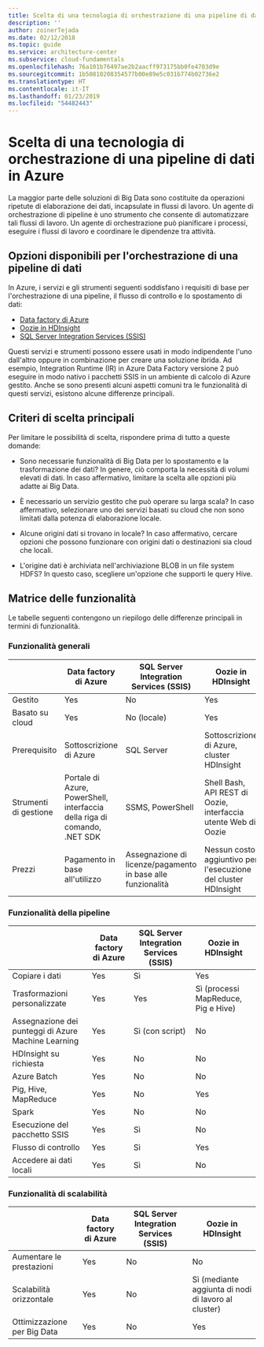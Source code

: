 ```yaml
---
title: Scelta di una tecnologia di orchestrazione di una pipeline di dati
description: ''
author: zoinerTejada
ms.date: 02/12/2018
ms.topic: guide
ms.service: architecture-center
ms.subservice: cloud-fundamentals
ms.openlocfilehash: 76a101b76497ae2b2aacff973175bb0fe4703d9e
ms.sourcegitcommit: 1b50810208354577b00e89e5c031b774b02736e2
ms.translationtype: HT
ms.contentlocale: it-IT
ms.lasthandoff: 01/23/2019
ms.locfileid: "54482443"
---
```

# <a name="choosing-a-data-pipeline-orchestration-technology-in-azure"></a>Scelta di una tecnologia di orchestrazione di una pipeline di dati in Azure

La maggior parte delle soluzioni di Big Data sono costituite da operazioni ripetute di elaborazione dei dati, incapsulate in flussi di lavoro. Un agente di orchestrazione di pipeline è uno strumento che consente di automatizzare tali flussi di lavoro. Un agente di orchestrazione può pianificare i processi, eseguire i flussi di lavoro e coordinare le dipendenze tra attività.

## <a name="what-are-your-options-for-data-pipeline-orchestration"></a>Opzioni disponibili per l'orchestrazione di una pipeline di dati

In Azure, i servizi e gli strumenti seguenti soddisfano i requisiti di base per l'orchestrazione di una pipeline, il flusso di controllo e lo spostamento di dati:

- [Data factory di Azure](/azure/data-factory/)
- [Oozie in HDInsight](/azure/hdinsight/hdinsight-use-oozie-linux-mac)
- [SQL Server Integration Services (SSIS)](/sql/integration-services/sql-server-integration-services)

Questi servizi e strumenti possono essere usati in modo indipendente l'uno dall'altro oppure in combinazione per creare una soluzione ibrida. Ad esempio, Integration Runtime (IR) in Azure Data Factory versione 2 può eseguire in modo nativo i pacchetti SSIS in un ambiente di calcolo di Azure gestito. Anche se sono presenti alcuni aspetti comuni tra le funzionalità di questi servizi, esistono alcune differenze principali.

## <a name="key-selection-criteria"></a>Criteri di scelta principali

Per limitare le possibilità di scelta, rispondere prima di tutto a queste domande:

- Sono necessarie funzionalità di Big Data per lo spostamento e la trasformazione dei dati? In genere, ciò comporta la necessità di volumi elevati di dati. In caso affermativo, limitare la scelta alle opzioni più adatte ai Big Data.

- È necessario un servizio gestito che può operare su larga scala? In caso affermativo, selezionare uno dei servizi basati su cloud che non sono limitati dalla potenza di elaborazione locale.

- Alcune origini dati si trovano in locale? In caso affermativo, cercare opzioni che possono funzionare con origini dati o destinazioni sia cloud che locali.

- L'origine dati è archiviata nell'archiviazione BLOB in un file system HDFS? In questo caso, scegliere un'opzione che supporti le query Hive.

## <a name="capability-matrix"></a>Matrice delle funzionalità

Le tabelle seguenti contengono un riepilogo delle differenze principali in termini di funzionalità.

### <a name="general-capabilities"></a>Funzionalità generali

| | Data factory di Azure | SQL Server Integration Services (SSIS) | Oozie in HDInsight
| --- | --- | --- | --- |
| Gestito | Yes | No  | Yes |
| Basato su cloud | Yes | No (locale) | Yes |
| Prerequisito | Sottoscrizione di Azure | SQL Server  | Sottoscrizione di Azure, cluster HDInsight |
| Strumenti di gestione | Portale di Azure, PowerShell, interfaccia della riga di comando, .NET SDK | SSMS, PowerShell | Shell Bash, API REST di Oozie, interfaccia utente Web di Oozie |
| Prezzi | Pagamento in base all'utilizzo | Assegnazione di licenze/pagamento in base alle funzionalità | Nessun costo aggiuntivo per l'esecuzione del cluster HDInsight |

### <a name="pipeline-capabilities"></a>Funzionalità della pipeline

| | Data factory di Azure | SQL Server Integration Services (SSIS) | Oozie in HDInsight
| --- | --- | --- | --- |
| Copiare i dati | Yes | Sì | Yes |
| Trasformazioni personalizzate | Yes | Yes | Sì (processi MapReduce, Pig e Hive) |
| Assegnazione dei punteggi di Azure Machine Learning | Yes | Sì (con script) | No  |
| HDInsight su richiesta | Yes | No  | No  |
| Azure Batch | Yes | No  | No  |
| Pig, Hive, MapReduce | Yes | No  | Yes |
| Spark | Yes | No  | No  |
| Esecuzione del pacchetto SSIS | Yes | Sì | No  |
| Flusso di controllo | Yes | Sì | Yes |
| Accedere ai dati locali | Yes | Sì | No  |

### <a name="scalability-capabilities"></a>Funzionalità di scalabilità

| | Data factory di Azure | SQL Server Integration Services (SSIS) | Oozie in HDInsight
| --- | --- | --- | --- |
| Aumentare le prestazioni | Yes | No  | No  |
| Scalabilità orizzontale | Yes | No  | Sì (mediante aggiunta di nodi di lavoro al cluster) |
| Ottimizzazione per Big Data | Yes | No  | Yes |

